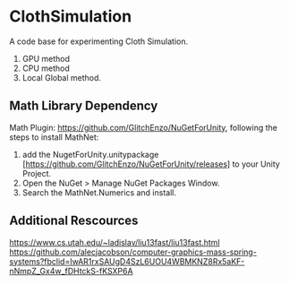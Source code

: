 # ClothSimulation
A code base for experimenting Cloth Simulation.
1. GPU method
2. CPU method
3. Local Global method. 

## Math Library Dependency
Math Plugin: https://github.com/GlitchEnzo/NuGetForUnity, following the steps to install MathNet:
1. add the NugetForUnity.unitypackage [https://github.com/GlitchEnzo/NuGetForUnity/releases] to your Unity Project.
2. Open the NuGet > Manage NuGet Packages Window.
3. Search the MathNet.Numerics and install.

## Additional Rescources
https://www.cs.utah.edu/~ladislav/liu13fast/liu13fast.html
https://github.com/alecjacobson/computer-graphics-mass-spring-systems?fbclid=IwAR1rxSAUgD4SzL6UOU4WBMKNZ8Rx5aKF-nNmpZ_Gx4w_fDHtckS-fKSXP6A
